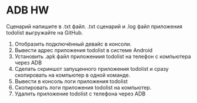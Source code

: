 # ADB HW

Сценарий напишите в .txt файл.
.txt сценарий и .log файл приложения todolist выгружайте на GitHub.

 1. Отобразить подключённый девайс в консоли.
 2. Вывести адрес приложения todolist в системе Android
 3. Установить .apk файл приложениия todolist на телефон с компьютера через ADB
 4. Сделать скриншот запущенного приложения todolist и сразу скопировать на компьютер в одной команде.
 5. Вывести в консоль логи приложения todolist
 6. Скопировать логи приложения todolist на компьютер.
 7. Удалить приложение todolist с телефона через ADB
